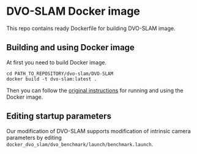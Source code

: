 # DVO-SLAM Docker image
This repo contains ready Dockerfile for building DVO-SLAM image.

## Building and using Docker image

At first you need to build Docker image.
```
cd PATH_TO_REPOSITORY/dvo-slam/DVO-SLAM
docker build -t dvo-slam:latest .
```

Then you can follow the [original instructions](https://github.com/vnmsklnk/docker_dvo_slam/tree/e4a5b50fa28cb7cc678736babe4d746b44cdf7d2#usage) for running and using the Docker image.

## Editing startup parameters

Our modification of DVO-SLAM supports modification of intrinsic camera parameters by editing `docker_dvo_slam/dvo_benchmark/launch/benchmark.launch`.